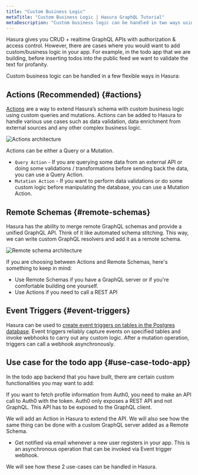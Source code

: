 ```yaml
---
title: "Custom Business Logic"
metaTitle: "Custom Business Logic | Hasura GraphQL Tutorial"
metaDescription: "Custom business logic can be handled in two ways using Hasura. One is by writing custom GraphQL resolvers and adding it as remote schema and another is to trigger a webhook asynchronously after a mutation."
---
```


Hasura gives you CRUD + realtime GraphQL APIs with authorization & access control. However, there are cases where you would want to add custom/business logic in your app. For example, in the todo app that we are building, before inserting todos into the public feed we want to validate the text for profanity.

Custom business logic can be handled in a few flexible ways in Hasura:

Actions (Recommended) {#actions}
---------------------

[Actions](https://hasura.io/docs/latest/graphql/core/actions/index.html) are a way to extend Hasura’s schema with custom business logic using custom queries and mutations. Actions can be added to Hasura to handle various use cases such as data validation, data enrichment from external sources and any other complex business logic.

![Actions architecture](https://hasura.io/docs/latest/_images/actions-arch1.png)

Actions can be either a Query or a Mutation.

- `Query Action` - If you are querying some data from an external API or doing some validations / transformations before sending back the data, you can use a Query Action.
- `Mutation Action` - If you want to perform data validations or do some custom logic before manipulating the database, you can use a Mutation Action.

Remote Schemas {#remote-schemas}
--------------

Hasura has the ability to merge remote GraphQL schemas and provide a unified GraphQL API. Think of it like automated schema stitching. This way, we can write custom GraphQL resolvers and add it as a remote schema.

![Remote schema architecture](https://hasura.io/docs/latest/_images/remote-schema-arch1.png)

If you are choosing between Actions and Remote Schemas, here's something to keep in mind:

- Use Remote Schemas if you have a GraphQL server or if you're comfortable building one yourself.
- Use Actions if you need to call a REST API

Event Triggers {#event-triggers}
--------------

Hasura can be used to [create event triggers on tables in the Postgres database](https://hasura.io/learn/database/postgresql/triggers/). Event triggers reliably capture events on specified tables and invoke webhooks to carry out any custom logic. After a mutation operation, triggers can call a webhook asynchronously.

Use case for the todo app {#use-case-todo-app}
-------------------------

In the todo app backend that you have built, there are certain custom functionalities you may want to add:

If you want to fetch profile information from Auth0, you need to make an API call to Auth0 with the token. Auth0 only exposes a REST API and not GraphQL. This API has to be exposed to the GraphQL client.

We will add an Action in Hasura to extend the API. We will also see how the same thing can be done with a custom GraphQL server added as a Remote Schema.

- Get notified via email whenever a new user registers in your app. This is an asynchronous operation that can be invoked via Event trigger webhook.

We will see how these 2 use-cases can be handled in Hasura.
